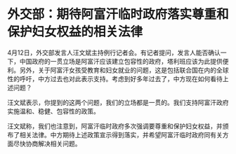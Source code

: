 # 外交部：期待阿富汗临时政府落实尊重和保护妇女权益的相关法律

4月12日，外交部发言人汪文斌主持例行记者会。有记者提问，发言人能否确认一下，中国政府的一贯立场是阿富汗应该建立包容性的政府，塔利班应该为此提供便利。另外，关于阿富汗女孩受教育和妇女就业的问题，这是包括联合国在内的全球性的呼吁，中方过去也对此表示支持。考虑到好多年过去了，中方现在如何看待上述问题？

汪文斌表示，你提到的这两个问题，我们的立场都是一贯的。我们支持阿富汗政府实施温和、稳健、包容性的政策。

汪文斌称，我们也注意到，阿富汗临时政府多次强调要尊重和保护妇女权益，并颁布了相关法律。中方期待上述政策宣示得到落实，并希望阿富汗临时政府同有关方面尽快协商解决相关问题。

